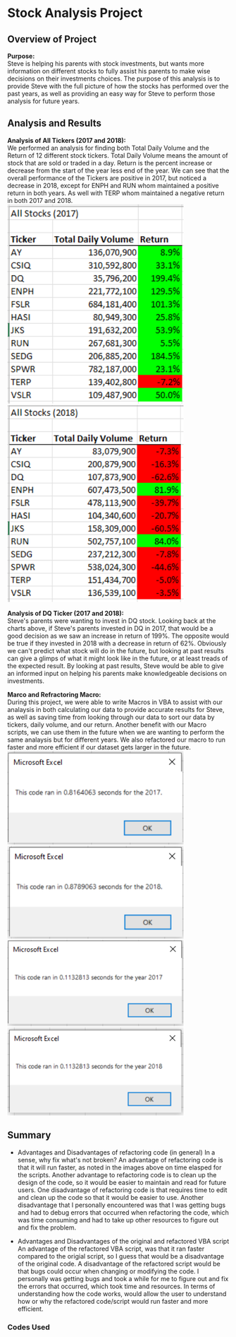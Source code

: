 # Stock Analysis Project

## Overview of Project

**Purpose:**  
Steve is helping his parents with stock investments, but wants more information on different stocks to fully assist his parents to make wise decisions on their investments choices. The purpose of this analysis is to provide Steve with the full picture of how the stocks has performed over the past years, as well as providing an easy way for Steve to perform those analysis for future years.

## Analysis and Results

**Analysis of All Tickers (2017 and 2018):**  
We performed an analysis for finding both Total Daily Volume and the Return of 12 different stock tickers. Total Daily Volume means the amount of stock that are sold or traded in a day. Return is the percent increase or decrease from the start of the year less end of the year. We can see that the overall performance of the Tickers are positive in 2017, but noticed a decrease in 2018, except for ENPH and RUN whom maintained a positive return in both years. As well with TERP whom maintained a negative return in both 2017 and 2018.  
<img src="Resources/All_Stocks_Analysis_2017.PNG" width="400"> <img src="Resources/All_Stocks_Analysis_2018.PNG" width="400">

**Analysis of DQ Ticker (2017 and 2018):**  
Steve's parents were wanting to invest in DQ stock. Looking back at the charts above, if Steve's parents invested in DQ in 2017, that would be a good decision as we saw an increase in return of 199%. The opposite would be true if they invested in 2018 with a decrease in return of 62%. Obviously we can't predict what stock will do in the future, but looking at past results can give a glimps of what it might look like in the future, or at least treads of the expected result. By looking at past results, Steve would be able to give an informed input on helping his parents make knowledgeable decisions on investments.

**Marco and Refractoring Macro:**  
During this project, we were able to write Macros in VBA to assist with our analaysis in both calculating our data to provide accurate results for Steve, as well as saving time from looking through our data to sort our data by tickers, daily volume, and our return. Another benefit with our Macro scripts, we can use them in the future when we are wanting to perform the same analaysis but for different years. We also refactored our macro to run faster and more efficient if our dataset gets larger in the future.  
<img src="Resources/VBA_Challenge_2017(slow).PNG" width="400"> <img src="Resources/VBA_Challenge_2018(slow).PNG" width="400">
<img src="Resources/VBA_Challenge_2017(fast).PNG" width="400"> <img src="Resources/VBA_Challenge_2018(fast).PNG" width="400">


## Summary 

- Advantages and Disadvantages of refactoring code (in general) 
In a sense, why fix what's not broken? An advantage of refactoring code is that it will run faster, as noted in the images above on time elasped for the scripts. Another advantage to refactoring code is to clean up the design of the code, so it would be easier to maintain and read for future users. One disadvantage of refactoring code is that requires time to edit and clean up the code so that it would be easier to use. Another disadvantage that I personally encountered was that I was getting bugs and had to debug errors that occurred when refactoring the code, which was time consuming and had to take up other resources to figure out and fix the problem.


- Advantages and Disadvantages of the original and refactored VBA script  
An advantage of the refactored VBA script, was that it ran faster compared to the origial script, so I guess that would be a disadvantage of the original code. A disadvantage of the refactored script would be that bugs could occur when changing or modifying the code. I personally was getting bugs and took a while for me to figure out and fix the errors that occurred, which took time and resources. In terms of understanding how the code works, would allow the user to understand how or why the refactored code/script would run faster and more efficient.



### Codes Used

